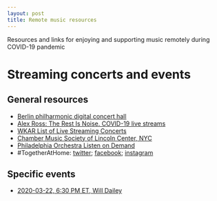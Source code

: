 ```yaml
---
layout: post
title: Remote music resources 
---
```


Resources and links for enjoying and supporting music remotely during COVID-19 pandemic

# Streaming concerts and events

## General resources
* [Berlin philharmonic digital concert hall](https://www.digitalconcerthall.com/en/home)
* [Alex Ross: The Rest Is Noise. COVID-19 live streams](https://www.therestisnoise.com/2020/03/covid-19-live-streams.html)
* [WKAR List of Live Streaming Concerts](https://www.wkar.org/post/list-live-streaming-concerts#stream/0)
* [Chamber Music Society of Lincoln Center, NYC](https://www.chambermusicsociety.org/watch-and-listen/)
* [Philadelphia Orchestra Listen on Demand](https://www.philorch.org/your-philorch/learn-more/ondemand/)
* ‪#‎TogetherAtHome‬: [twitter](https://twitter.com/hashtag/TogetherAtHome); 
[facebook](https://www.facebook.com/hashtag/togetherathome); [instagram](https://www.instagram.com/explore/tags/TogetherAtHome/)

## Specific events
* [2020-03-22, 6:30 PM ET, Will Dailey](https://www.facebook.com/events/199864347966274/)
